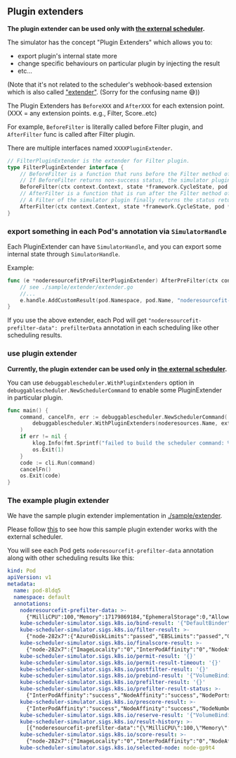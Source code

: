 ## Plugin extenders

**The plugin extender can be used only with [the external scheduler](./external-scheduler.md).**

The simulator has the concept "Plugin Extenders" which allows you to:
- export plugin's internal state more
- change specific behaviours on particular plugin by injecting the result
- etc...

(Note that it's not related to the scheduler's webhook-based extension which is also called ["extender"](./extender.md). 
(Sorry for the confusing name 😅))

The Plugin Extenders has `BeforeXXX` and `AfterXXX` for each extension point. (XXX = any extension points. e.g., Filter, Score..etc)

For example, `BeforeFilter` is literally called before Filter plugin,
and `AfterFilter` func is called after Filter plugin.

There are multiple interfaces named `XXXXPluginExtender`.

```go
// FilterPluginExtender is the extender for Filter plugin.
type FilterPluginExtender interface {
	// BeforeFilter is a function that runs before the Filter method of the original plugin.
	// If BeforeFilter returns non-success status, the simulator plugin doesn't run the Filter method of the original plugin and return that status.
	BeforeFilter(ctx context.Context, state *framework.CycleState, pod *v1.Pod, nodeInfo *framework.NodeInfo) *framework.Status
	// AfterFilter is a function that is run after the Filter method of the original plugin.
	// A Filter of the simulator plugin finally returns the status returned from AfterFilter.
	AfterFilter(ctx context.Context, state *framework.CycleState, pod *v1.Pod, nodeInfo *framework.NodeInfo, filterResult *framework.Status) *framework.Status
}
```

### export something in each Pod's annotation via `SimulatorHandle`

Each PluginExtender can have `SimulatorHandle`, and you can export some internal state through `SimulatorHandle`.

Example:

```go
func (e *noderesourcefitPreFilterPluginExtender) AfterPreFilter(ctx context.Context, state *framework.CycleState, pod *v1.Pod, preFilterResult *framework.PreFilterResult, preFilterStatus *framework.Status) (*framework.PreFilterResult, *framework.Status) {
	// see ./sample/extender/extender.go
	//...
    e.handle.AddCustomResult(pod.Namespace, pod.Name, "noderesourcefit-prefilter-data", prefilterData)
}
```

If you use the above extender, 
each Pod will get `"noderesourcefit-prefilter-data": prefilterData` annotation in each scheduling like other scheduling results.

### use plugin extender

**Currently, the plugin extender can be used only in [the external scheduler](./external-scheduler.md).**

You can use `debuggablescheduler.WithPluginExtenders` option in `debuggablescheduler.NewSchedulerCommand`
to enable some PluginExtender in particular plugin.

```go
func main() {
	command, cancelFn, err := debuggablescheduler.NewSchedulerCommand(
        debuggablescheduler.WithPluginExtenders(noderesources.Name, extender.New),
    )
    if err != nil {
        klog.Info(fmt.Sprintf("failed to build the scheduler command: %+v", err))
        os.Exit(1)
    }
    code := cli.Run(command)
    cancelFn()
    os.Exit(code)
}
```

### The example plugin extender 

We have the sample plugin extender implementation in [./sample/extender](./sample/plugin-extender).

Please follow [this](./external-scheduler.md#the-example-external-scheduler) 
to see how this sample plugin extender works with the external scheduler.

You will see each Pod gets `noderesourcefit-prefilter-data` annotation along with other scheduling results like this:

```yaml
kind: Pod
apiVersion: v1
metadata:
  name: pod-8ldq5
  namespace: default
  annotations:
    noderesourcefit-prefilter-data: >-
      {"MilliCPU":100,"Memory":17179869184,"EphemeralStorage":0,"AllowedPodNumber":0,"ScalarResources":null}
    kube-scheduler-simulator.sigs.k8s.io/bind-result: '{"DefaultBinder":"success"}'
    kube-scheduler-simulator.sigs.k8s.io/filter-result: >-
      {"node-282x7":{"AzureDiskLimits":"passed","EBSLimits":"passed","GCEPDLimits":"passed","InterPodAffinity":"passed","NodeAffinity":"passed","NodeName":"passed","NodePorts":"passed","NodeResourcesFit":"passed","NodeUnschedulable":"passed","NodeVolumeLimits":"passed","PodTopologySpread":"passed","TaintToleration":"passed","VolumeBinding":"passed","VolumeRestrictions":"passed","VolumeZone":"passed"},"node-gp9t4":{"AzureDiskLimits":"passed","EBSLimits":"passed","GCEPDLimits":"passed","InterPodAffinity":"passed","NodeAffinity":"passed","NodeName":"passed","NodePorts":"passed","NodeResourcesFit":"passed","NodeUnschedulable":"passed","NodeVolumeLimits":"passed","PodTopologySpread":"passed","TaintToleration":"passed","VolumeBinding":"passed","VolumeRestrictions":"passed","VolumeZone":"passed"}}
    kube-scheduler-simulator.sigs.k8s.io/finalscore-result: >-
      {"node-282x7":{"ImageLocality":"0","InterPodAffinity":"0","NodeAffinity":"0","NodeNumber":"0","NodeResourcesBalancedAllocation":"52","NodeResourcesFit":"47","PodTopologySpread":"200","TaintToleration":"300","VolumeBinding":"0"},"node-gp9t4":{"ImageLocality":"0","InterPodAffinity":"0","NodeAffinity":"0","NodeNumber":"0","NodeResourcesBalancedAllocation":"76","NodeResourcesFit":"73","PodTopologySpread":"200","TaintToleration":"300","VolumeBinding":"0"}}
    kube-scheduler-simulator.sigs.k8s.io/permit-result: '{}'
    kube-scheduler-simulator.sigs.k8s.io/permit-result-timeout: '{}'
    kube-scheduler-simulator.sigs.k8s.io/postfilter-result: '{}'
    kube-scheduler-simulator.sigs.k8s.io/prebind-result: '{"VolumeBinding":"success"}'
    kube-scheduler-simulator.sigs.k8s.io/prefilter-result: '{}'
    kube-scheduler-simulator.sigs.k8s.io/prefilter-result-status: >-
      {"InterPodAffinity":"success","NodeAffinity":"success","NodePorts":"success","NodeResourcesFit":"success","PodTopologySpread":"success","VolumeBinding":"success","VolumeRestrictions":"success"}
    kube-scheduler-simulator.sigs.k8s.io/prescore-result: >-
      {"InterPodAffinity":"success","NodeAffinity":"success","NodeNumber":"success","PodTopologySpread":"success","TaintToleration":"success"}
    kube-scheduler-simulator.sigs.k8s.io/reserve-result: '{"VolumeBinding":"success"}'
    kube-scheduler-simulator.sigs.k8s.io/result-history: >-
      [{"noderesourcefit-prefilter-data":"{\"MilliCPU\":100,\"Memory\":17179869184,\"EphemeralStorage\":0,\"AllowedPodNumber\":0,\"ScalarResources\":null}","kube-scheduler-simulator.sigs.k8s.io/bind-result":"{\"DefaultBinder\":\"success\"}","kube-scheduler-simulator.sigs.k8s.io/filter-result":"{\"node-282x7\":{\"AzureDiskLimits\":\"passed\",\"EBSLimits\":\"passed\",\"GCEPDLimits\":\"passed\",\"InterPodAffinity\":\"passed\",\"NodeAffinity\":\"passed\",\"NodeName\":\"passed\",\"NodePorts\":\"passed\",\"NodeResourcesFit\":\"passed\",\"NodeUnschedulable\":\"passed\",\"NodeVolumeLimits\":\"passed\",\"PodTopologySpread\":\"passed\",\"TaintToleration\":\"passed\",\"VolumeBinding\":\"passed\",\"VolumeRestrictions\":\"passed\",\"VolumeZone\":\"passed\"},\"node-gp9t4\":{\"AzureDiskLimits\":\"passed\",\"EBSLimits\":\"passed\",\"GCEPDLimits\":\"passed\",\"InterPodAffinity\":\"passed\",\"NodeAffinity\":\"passed\",\"NodeName\":\"passed\",\"NodePorts\":\"passed\",\"NodeResourcesFit\":\"passed\",\"NodeUnschedulable\":\"passed\",\"NodeVolumeLimits\":\"passed\",\"PodTopologySpread\":\"passed\",\"TaintToleration\":\"passed\",\"VolumeBinding\":\"passed\",\"VolumeRestrictions\":\"passed\",\"VolumeZone\":\"passed\"}}","kube-scheduler-simulator.sigs.k8s.io/finalscore-result":"{\"node-282x7\":{\"ImageLocality\":\"0\",\"InterPodAffinity\":\"0\",\"NodeAffinity\":\"0\",\"NodeNumber\":\"0\",\"NodeResourcesBalancedAllocation\":\"52\",\"NodeResourcesFit\":\"47\",\"PodTopologySpread\":\"200\",\"TaintToleration\":\"300\",\"VolumeBinding\":\"0\"},\"node-gp9t4\":{\"ImageLocality\":\"0\",\"InterPodAffinity\":\"0\",\"NodeAffinity\":\"0\",\"NodeNumber\":\"0\",\"NodeResourcesBalancedAllocation\":\"76\",\"NodeResourcesFit\":\"73\",\"PodTopologySpread\":\"200\",\"TaintToleration\":\"300\",\"VolumeBinding\":\"0\"}}","kube-scheduler-simulator.sigs.k8s.io/permit-result":"{}","kube-scheduler-simulator.sigs.k8s.io/permit-result-timeout":"{}","kube-scheduler-simulator.sigs.k8s.io/postfilter-result":"{}","kube-scheduler-simulator.sigs.k8s.io/prebind-result":"{\"VolumeBinding\":\"success\"}","kube-scheduler-simulator.sigs.k8s.io/prefilter-result":"{}","kube-scheduler-simulator.sigs.k8s.io/prefilter-result-status":"{\"InterPodAffinity\":\"success\",\"NodeAffinity\":\"success\",\"NodePorts\":\"success\",\"NodeResourcesFit\":\"success\",\"PodTopologySpread\":\"success\",\"VolumeBinding\":\"success\",\"VolumeRestrictions\":\"success\"}","kube-scheduler-simulator.sigs.k8s.io/prescore-result":"{\"InterPodAffinity\":\"success\",\"NodeAffinity\":\"success\",\"NodeNumber\":\"success\",\"PodTopologySpread\":\"success\",\"TaintToleration\":\"success\"}","kube-scheduler-simulator.sigs.k8s.io/reserve-result":"{\"VolumeBinding\":\"success\"}","kube-scheduler-simulator.sigs.k8s.io/score-result":"{\"node-282x7\":{\"ImageLocality\":\"0\",\"InterPodAffinity\":\"0\",\"NodeAffinity\":\"0\",\"NodeNumber\":\"0\",\"NodeResourcesBalancedAllocation\":\"52\",\"NodeResourcesFit\":\"47\",\"PodTopologySpread\":\"0\",\"TaintToleration\":\"0\",\"VolumeBinding\":\"0\"},\"node-gp9t4\":{\"ImageLocality\":\"0\",\"InterPodAffinity\":\"0\",\"NodeAffinity\":\"0\",\"NodeNumber\":\"0\",\"NodeResourcesBalancedAllocation\":\"76\",\"NodeResourcesFit\":\"73\",\"PodTopologySpread\":\"0\",\"TaintToleration\":\"0\",\"VolumeBinding\":\"0\"}}","kube-scheduler-simulator.sigs.k8s.io/selected-node":"node-gp9t4"}]
    kube-scheduler-simulator.sigs.k8s.io/score-result: >-
      {"node-282x7":{"ImageLocality":"0","InterPodAffinity":"0","NodeAffinity":"0","NodeNumber":"0","NodeResourcesBalancedAllocation":"52","NodeResourcesFit":"47","PodTopologySpread":"0","TaintToleration":"0","VolumeBinding":"0"},"node-gp9t4":{"ImageLocality":"0","InterPodAffinity":"0","NodeAffinity":"0","NodeNumber":"0","NodeResourcesBalancedAllocation":"76","NodeResourcesFit":"73","PodTopologySpread":"0","TaintToleration":"0","VolumeBinding":"0"}}
    kube-scheduler-simulator.sigs.k8s.io/selected-node: node-gp9t4
```
